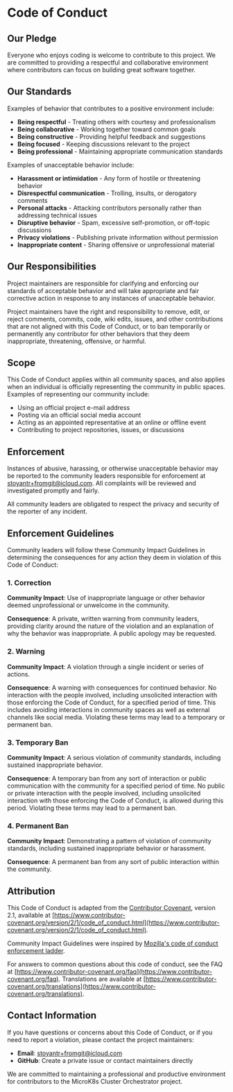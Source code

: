 # Code of Conduct

## Our Pledge

Everyone who enjoys coding is welcome to contribute to this project. We are committed to providing a respectful and collaborative environment where contributors can focus on building great software together.

## Our Standards

Examples of behavior that contributes to a positive environment include:

* **Being respectful** - Treating others with courtesy and professionalism
* **Being collaborative** - Working together toward common goals
* **Being constructive** - Providing helpful feedback and suggestions
* **Being focused** - Keeping discussions relevant to the project
* **Being professional** - Maintaining appropriate communication standards

Examples of unacceptable behavior include:

* **Harassment or intimidation** - Any form of hostile or threatening behavior
* **Disrespectful communication** - Trolling, insults, or derogatory comments
* **Personal attacks** - Attacking contributors personally rather than addressing technical issues
* **Disruptive behavior** - Spam, excessive self-promotion, or off-topic discussions
* **Privacy violations** - Publishing private information without permission
* **Inappropriate content** - Sharing offensive or unprofessional material

## Our Responsibilities

Project maintainers are responsible for clarifying and enforcing our standards of acceptable behavior and will take appropriate and fair corrective action in response to any instances of unacceptable behavior.

Project maintainers have the right and responsibility to remove, edit, or reject comments, commits, code, wiki edits, issues, and other contributions that are not aligned with this Code of Conduct, or to ban temporarily or permanently any contributor for other behaviors that they deem inappropriate, threatening, offensive, or harmful.

## Scope

This Code of Conduct applies within all community spaces, and also applies when an individual is officially representing the community in public spaces. Examples of representing our community include:

* Using an official project e-mail address
* Posting via an official social media account
* Acting as an appointed representative at an online or offline event
* Contributing to project repositories, issues, or discussions

## Enforcement

Instances of abusive, harassing, or otherwise unacceptable behavior may be reported to the community leaders responsible for enforcement at stoyantr+fromgit@icloud.com. All complaints will be reviewed and investigated promptly and fairly.

All community leaders are obligated to respect the privacy and security of the reporter of any incident.

## Enforcement Guidelines

Community leaders will follow these Community Impact Guidelines in determining the consequences for any action they deem in violation of this Code of Conduct:

### 1. Correction
**Community Impact**: Use of inappropriate language or other behavior deemed unprofessional or unwelcome in the community.

**Consequence**: A private, written warning from community leaders, providing clarity around the nature of the violation and an explanation of why the behavior was inappropriate. A public apology may be requested.

### 2. Warning
**Community Impact**: A violation through a single incident or series of actions.

**Consequence**: A warning with consequences for continued behavior. No interaction with the people involved, including unsolicited interaction with those enforcing the Code of Conduct, for a specified period of time. This includes avoiding interactions in community spaces as well as external channels like social media. Violating these terms may lead to a temporary or permanent ban.

### 3. Temporary Ban
**Community Impact**: A serious violation of community standards, including sustained inappropriate behavior.

**Consequence**: A temporary ban from any sort of interaction or public communication with the community for a specified period of time. No public or private interaction with the people involved, including unsolicited interaction with those enforcing the Code of Conduct, is allowed during this period. Violating these terms may lead to a permanent ban.

### 4. Permanent Ban
**Community Impact**: Demonstrating a pattern of violation of community standards, including sustained inappropriate behavior or harassment.

**Consequence**: A permanent ban from any sort of public interaction within the community.

## Attribution

This Code of Conduct is adapted from the [Contributor Covenant](https://www.contributor-covenant.org), version 2.1, available at [https://www.contributor-covenant.org/version/2/1/code_of_conduct.html](https://www.contributor-covenant.org/version/2/1/code_of_conduct.html).

Community Impact Guidelines were inspired by [Mozilla's code of conduct enforcement ladder](https://github.com/mozilla/diversity).

For answers to common questions about this code of conduct, see the FAQ at [https://www.contributor-covenant.org/faq](https://www.contributor-covenant.org/faq). Translations are available at [https://www.contributor-covenant.org/translations](https://www.contributor-covenant.org/translations).

## Contact Information

If you have questions or concerns about this Code of Conduct, or if you need to report a violation, please contact the project maintainers:

* **Email**: stoyantr+fromgit@icloud.com
* **GitHub**: Create a private issue or contact maintainers directly

We are committed to maintaining a professional and productive environment for contributors to the MicroK8s Cluster Orchestrator project.
